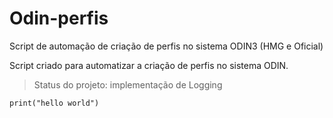 # Odin-perfis
Script de automação de criação de perfis no sistema ODIN3 (HMG e Oficial)

Script criado para automatizar a criação de perfis no sistema ODIN.

> Status do projeto: implementação de Logging

```
print("hello world")
```
